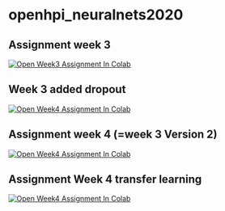 # openhpi_neuralnets2020

## Assignment week 3

[![Open Week3 Assignment In Colab](https://colab.research.google.com/assets/colab-badge.svg)](https://colab.research.google.com/github/psio3123/openhpi_neuralnets2020/blob/master/openHPI_week3.ipynb)

## Week 3 added dropout

[![Open Week4 Assignment In Colab](https://colab.research.google.com/assets/colab-badge.svg)](https://colab.research.google.com/github/psio3123/openhpi_neuralnets2020/blob/master/openHPI_week3dropout.ipynb)


## Assignment week 4 (=week 3 Version 2)

[![Open Week4 Assignment In Colab](https://colab.research.google.com/assets/colab-badge.svg)](https://colab.research.google.com/github/psio3123/openhpi_neuralnets2020/blob/master/openHPI_week4.ipynb)


## Assignment Week 4 transfer learning

[![Open Week4 Assignment In Colab](https://colab.research.google.com/assets/colab-badge.svg)](https://colab.research.google.com/github/psio3123/openhpi_neuralnets2020/blob/master/openHPI_week4transfer.ipynb)
